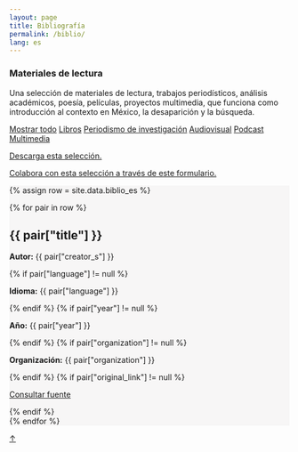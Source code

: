 ```yaml
---
layout: page
title: Bibliografía
permalink: /biblio/
lang: es
---
```


<h3>Materiales de lectura</h3>

<div class="directorio">
<p class="intro">Una selección de materiales de lectura, trabajos periodísticos, análisis académicos, poesía, películas, proyectos multimedia, que funciona como introducción al contexto en México, la desaparición y la búsqueda.</p>
</div>

<div class="side">
  <a href="#" class="tag factive" data-filter="all">Mostrar todo</a>
  <a href="#" class="tag" data-filter=".libro">Libros</a>
  <a href="#" class="tag" data-filter=".periodismo">Periodismo de investigación</a>
  <a href="#" class="tag" data-filter=".audiovisual">Audiovisual</a>
  <a href="#" class="tag" data-filter=".podcast">Podcast</a>
  <a href="#" class="tag" data-filter=".multimedia">Multimedia</a>
  <p><a href="../assets/Bibliografia_selecta.pdf" target="_blank">Descarga esta selección.</a></p>
  <p><a href="#" target="_blank">Colabora con esta selección a través de este formulario.</a></p>
</div>


<div class="directorio" style="background-color: #F7F6F6;">
{% assign row = site.data.biblio_es %}

{% for pair in row %}

<div class="line {{ pair["format"] }}">
  <h2>{{ pair["title"] }}</h2>
  <!--<h2>{{ pair["cat"] }}</h2>-->
  <p><strong>Autor:</strong> {{ pair["creator_s"] }}</p>
  {% if pair["language"] != null %}
    <p><strong>Idioma:</strong> {{ pair["language"] }}</p>
  {% endif %}
  {% if pair["year"] != null %}
    <p><strong>Año:</strong> {{ pair["year"] }}</p>
  {% endif %}
  {% if pair["organization"] != null %}
    <p><strong>Organización:</strong> {{ pair["organization"] }}</p>
  {% endif %}
  {% if pair["original_link"] != null %}
    <p><a href="{{ pair["original_link"] }}" target="_blank" class="web">Consultar fuente</a></p>
  {% endif %}
</div><!-- row -->
{% endfor %}

</div><!-- directorio -->

<a href="#" id="top">↑</a>
